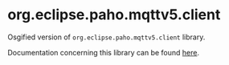 # org.eclipse.paho.mqttv5.client

Osgified version of `org.eclipse.paho.mqttv5.client` library.

Documentation concerning this library can be found [here](https://eclipse.dev/paho/).

